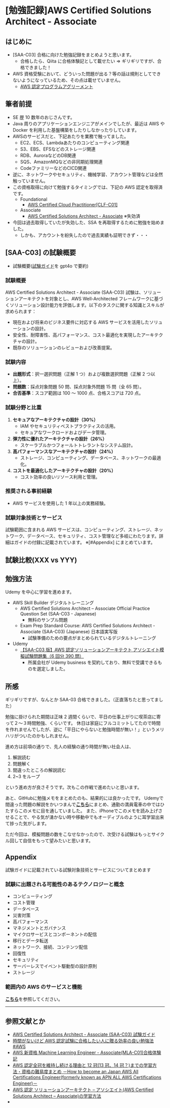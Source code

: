 # [勉強記録]AWS Certified Solutions Architect - Associate

## はじめに

- [SAA-C03] 合格に向けた勉強記録をまとめようと思います。
  - 合格したら、Qiita に合格体験記として載せたい ⇒ ギリギリですが、合格できました！
- AWS 資格受験において、どういった問題が出る？等の話は規則としてできないようになっているため、その点は載せていません。
  - [AWS 認定プログラムアグリーメント](https://d1.awsstatic.com/legal/AWS-Certification-Agreement/AWS_Certification_Program_Agreement_Translation_Japanese2.pdf)

## 筆者前提

- SE 歴 10 数年のおじさんです。
- Java 周りのアプリケーションエンジニアがメインでしたが、最近は AWS や Docker を利用した基盤構築をしたりしなかったりしています。
- AWSのサービスだと、下記あたりを業務で触ってました。
  - EC2、ECS、Lambdaあたりのコンピューティング関連
  - S3、EBS、EFSなどのストレージ関連
  - RDB、AuroraなどのDB関連
  - SQS、AmazonMQなどの非同期処理関連
  - CodeファミリーなどのCICD関連
- 逆に、ネットワークやセキュリティ、機械学習、アカウント管理などは全然触っていません。
- この資格取得に向けて勉強するタイミングでは、下記の AWS 認定を取得済です。
  - Foundational
    - [AWS Certified Cloud Practitioner[CLF-C01]](https://aws.amazon.com/jp/certification/certified-cloud-practitioner/?ch=sec&sec=rmg&d=1)
  - Associate
    - [AWS Certified Solutions Architect - Associate](https://aws.amazon.com/jp/certification/certified-solutions-architect-associate/?ch=sec&sec=rmg&d=1) ※失効済
- 今回は過去取得していたが失効した、SSA を再取得するために勉強を始めました。
  - しかも、アカウントを紛失したので過去実績も証明できず・・・

## [SAA-C03] の試験概要

- 試験概要([試験ガイド](https://d1.awsstatic.com/ja_JP/training-and-certification/docs-sa-assoc/AWS-Certified-Solutions-Architect-Associate_Exam-Guide.pdf)を gpt4o で要約)

### **試験概要**

AWS Certified Solutions Architect - Associate (SAA-C03) 試験は、ソリューションアーキテクトを対象とし、AWS Well-Architected フレームワークに基づくソリューション設計能力を評価します。以下のタスクに関する知識とスキルが求められます：

- 現在および将来のビジネス要件に対応する AWS サービスを活用したソリューションの設計。
- 安全性、耐障害性、高パフォーマンス、コスト最適化を実現したアーキテクチャの設計。
- 既存のソリューションのレビューおよび改善提案。

### **試験内容**

- **出題形式**：択一選択問題（正解 1 つ）および複数選択問題（正解 2 つ以上）。
- **問題数**：採点対象問題 50 問、採点対象外問題 15 問（全 65 問）。
- **合否基準**：スコア範囲は 100 ～ 1000 点、合格スコアは 720 点。

### **試験分野と比重**

1. **セキュアなアーキテクチャの設計（30%）**
   - IAM やセキュリティベストプラクティスの活用。
   - セキュアなワークロードおよびデータ管理。
2. **弾力性に優れたアーキテクチャの設計（26%）**
   - スケーラブルかつフォールトトレラントなシステム設計。
3. **高パフォーマンスなアーキテクチャの設計（24%）**
   - ストレージ、コンピューティング、データベース、ネットワークの最適化。
4. **コストを最適化したアーキテクチャの設計（20%）**
   - コスト効率の良いリソース利用と管理。

### **推奨される事前経験**

- AWS サービスを使用した 1 年以上の実務経験。

### **試験対象技術とサービス**

試験範囲に含まれる AWS サービスは、コンピューティング、ストレージ、ネットワーク、データベース、セキュリティ、コスト管理など多岐にわたります。詳細はガイドの付録に記載されています。
※[#Appendix] にまとめています。

## 試験比較(XXX vs YYY)

## 勉強方法

Udemy を中心に学習を進めます。

- AWS Skill Builder デジタルトレーニング
  - AWS Certified Solutions Architect – Associate Official Practice Question Set (SAA-C03 - Japanese)
    - 無料のサンプル問題
  - Exam Prep Standard Course: AWS Certified Solutions Architect - Associate (SAA-C03) (Japanese) 日本語実写版
    - 試験準備のための要点がまとめられているデジタルトレーニング
- Udemy
  - [【SAA-C03 版】AWS 認定ソリューションアーキテクト アソシエイト模擬試験問題集（6 回分 390 問）](https://www.udemy.com/course/aws-knan/?srsltid=AfmBOoroNztq6Qz5jycWJPyYldYoSzxEPPi25ErUVWqyok3liojzo_DQ&couponCode=NEWYEARCAREERJP)
    - 所属会社が Udemy business を契約しており、無料で受講できるものを選定しました。

## 所感

ギリギリですが、なんとか SAA-03 合格できました。（正直落ちたと思ってました）

勉強に掛けられた期間は正味 2 週間くらいで、平日の仕事上がりに喫茶店に寄って２～３時間勉強、くらいです。
休日は家庭にフルコミットしてたので時間を作れませんでしたが、逆に「平日にやらないと勉強時間が無い！」というメリハリがついたのかもしれません。

進め方は前項の通りで、先人の経験の通り時間が無い社会人は、

1. 解説読む
2. 問題解く
3. 間違ったところの解説読む
4. 2~3 をループ

という進め方が良さそうです。次もこの作戦で進めたいと思います。

あと、GitHubに勉強メモをまとめたのも、結果的には良かったです。
Udemyで間違った問題の解説をかいつまんで[**こちら**](SAA-C03_試験範囲内のAWSのサービスと機能.md)にまとめ、通勤の満員電車の中ではひたすらこのメモに目を通していました。
また、iPhoneでこのメモを読み上げさせることで、やる気が湧かない時や移動中でもオーディブルのように耳学習出来て捗った気がします。

ただ今回は、模擬問題の数をこなせなかったので、次受ける試験はもっとサイクル回して自信をもって望みたいと思います。

## Appendix

試験ガイドに記載されている試験対象技術とサービスについてまとめます

### **試験に出題される可能性のあるテクノロジーと概念**

- コンピューティング
- コスト管理
- データベース
- 災害対策
- 高パフォーマンス
- マネジメントとガバナンス
- マイクロサービスとコンポーネントの配信
- 移行とデータ転送
- ネットワーク、接続、コンテンツ配信
- 回復性
- セキュリティ
- サーバーレスでイベント駆動型の設計原則
- ストレージ

### **範囲内の AWS のサービスと機能**

[**こちら**](SAA-C03_試験範囲内のAWSのサービスと機能.md)を参照してください。

---

## 参照文献とか

- [AWS Certified Solutions Architect - Associate (SAA-C03) 試験ガイド](https://d1.awsstatic.com/ja_JP/training-and-certification/docs-sa-assoc/AWS-Certified-Solutions-Architect-Associate_Exam-Guide.pdf)
- [時間がないけど AWS 認定試験に合格したい人に贈る効率の良い勉強法 #AWS](https://qiita.com/ozzy3/items/4fb249a77a579a6cbea3)
- [AWS 新資格 Machine Learning Engineer - Associate(MLA-C01)合格体験記](https://qiita.com/ec2_on_aws/items/cc4e245bf47a0d4d803b)
- [AWS 認定全冠を維持し続ける理由と 12 冠(13 冠、14 冠？)までの学習方法・資格の難易度まとめ －How to become an Japan AWS All Certifications Engineer(formerly known as APN ALL AWS Certifications Engineer)－](https://tech.nri-net.com/entry/all_aws_certifications_engineer)
- [AWS 認定 ソリューションアーキテクト – アソシエイト(AWS Certified Solutions Architect – Associate)の学習方法](https://tech.nri-net.com/entry/aws_certified_solutions_architect_associate)
-
